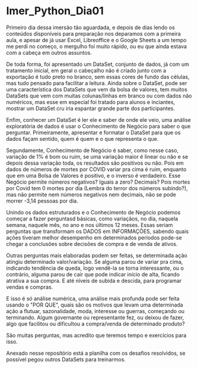 # Imer_Python_Dia01

Primeiro dia dessa imersão tão aguardada, e depois de dias lendo os conteúdos disponíveis para preparação nos deparamos com a primeira aula, e apesar de já usar Excel, Libreoffice e o Google Sheets a um tempo me perdi no começo, o mergulho foi muito rápido, ou eu que ainda estava com a cabeça em outros assuntos.

De toda forma, foi apresentado um DataSet, conjunto de dados, já com um tratamento inicial, em geral o cabeçalho não é criado junto com a exportação é tudo preto no branco, sem essas cores de fundo das células, mas tudo pensado para facilitar a leitura. Ainda sobre o DataSet, pode ser uma característica dos DataSets que vem da bolsa de valores, tem muitos DataSets que vem com muitas colunas/linhas em branco ou com dados não numéricos, mas esse em especial foi tratado para alunos e inciantes, mostrar um DataSet cru iria espantar grande parte dos participantes.

Enfim, conhecer um DataSet é ler ele e saber de onde ele veio, uma análise exploratória de dados é usar o Conhecimento de Negócio para saber o que perguntar. Primeiramente, apresentar e formatar o DataSet para que os dados façam sentido, quem é quem e o que representa o que.

Segundamente, Conhecimento de Negócio é saber, como nesse caso, variação de 1% é bom ou ruim, se uma variação maior é linear ou não e se depois dessa variação toda, os resultados são positivos ou não. Pois em dados de números de mortes por COVID variar pra cima é ruim, enquanto que em uma Bolsa de Valores é positivo, e o inverso é verdadeiro. Esse Negócio permite números negativos? Iguais a zero? Decimais? Pois mortes por Covid tem 0 mortes por dia (Lembra do terror dos números subindo?), mas não permite nem números negativos nem decimais, não se pode morrer -3,14 pessoas por dia.

Unindo os dados estruturados e o Conhecimento de Negócio podemos começar a fazer perguntasd básicas, como variaçãos, no dia, naquela semana, naquele mês, no ano e nos últimos 12 meses. Essas seriam perguntas que transformam os DADOS em INFORMAÇÕES, sabendo quais ações tiveram melhor desempenho em determinados períodos pode-se chegar a conclusões sobre decisões de compra e de venda de ativos.

Outras perguntas mais elaboradas podem ser feitas, se determinada ação atingiu determinado valor/variação. Se alguma parou de variar pra cima, indicando tendência de queda, logo vendê-la se torna interessante, ou o contrário, alguma parou de cair que pode indicar início de alta, ficando atrativa a sua compra. E até níveis de subida e descida, para programar vendas e compras.

E isso é só análise numérica, uma análise mais profunda pode ser feita usando o "POR QUE", quais são os motivos que levam uma determinada ação a flutuar, sazonalidade, moda, interesse ou guerras, começando ou terminando. Algum governante ou representante fez, ou deixou de fazer, algo que facilitou ou dificultou a compra/venda de determinado produto?

São muitas perguntas, mas acredito que teremos tempo e exercícios para isso.

Anexado nesse reposítório está a planilha com os desafios resolvidos, se possível pegou outros DataSets para treinarmos.